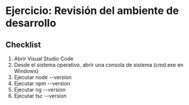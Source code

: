 # Ejercicio: Revisión del ambiente de desarrollo

## Checklist
1. Abrir Visual Studio Code
2. Desde el sistema operativo, abrir una consola de sistema (cmd.exe en Windows)
3. Ejecutar node --version
4. Ejecutar npm --version
5. Ejecutar ng --version
6. Ejecutar tsc --version